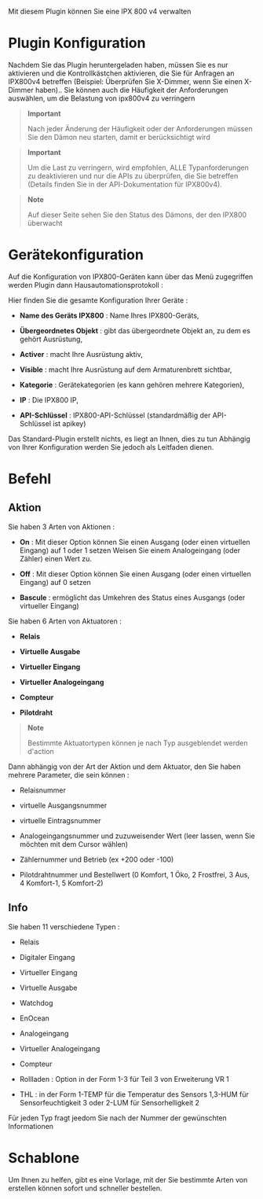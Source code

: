 Mit diesem Plugin können Sie eine IPX 800 v4 verwalten

Plugin Konfiguration 
=======================

Nachdem Sie das Plugin heruntergeladen haben, müssen Sie es nur aktivieren und die Kontrollkästchen aktivieren, die Sie für Anfragen an IPX800v4 betreffen (Beispiel: Überprüfen Sie X-Dimmer, wenn Sie einen X-Dimmer haben).. Sie können auch die Häufigkeit der Anforderungen auswählen, um die Belastung von ipx800v4 zu verringern

> **Important**
>
> Nach jeder Änderung der Häufigkeit oder der Anforderungen müssen Sie den Dämon neu starten, damit er berücksichtigt wird

> **Important**
>
> Um die Last zu verringern, wird empfohlen, ALLE Typanforderungen zu deaktivieren und nur die APIs zu überprüfen, die Sie betreffen (Details finden Sie in der API-Dokumentation für IPX800v4).

> **Note**
>
> Auf dieser Seite sehen Sie den Status des Dämons, der den IPX800 überwacht

Gerätekonfiguration 
=============================

Auf die Konfiguration von IPX800-Geräten kann über das Menü zugegriffen werden
Plugin dann Hausautomationsprotokoll :

Hier finden Sie die gesamte Konfiguration Ihrer Geräte :

-   **Name des Geräts IPX800** : Name Ihres IPX800-Geräts,

-   **Übergeordnetes Objekt** : gibt das übergeordnete Objekt an, zu dem es gehört
    Ausrüstung,

-   **Activer** : macht Ihre Ausrüstung aktiv,

-   **Visible** : macht Ihre Ausrüstung auf dem Armaturenbrett sichtbar,

-   **Kategorie** : Gerätekategorien (es kann gehören
    mehrere Kategorien),

-   **IP** : Die IPX800 IP,

-   **API-Schlüssel** : IPX800-API-Schlüssel (standardmäßig der API-Schlüssel
    ist apikey)

Das Standard-Plugin erstellt nichts, es liegt an Ihnen, dies zu tun
Abhängig von Ihrer Konfiguration werden Sie jedoch als Leitfaden dienen.

Befehl 
========

Aktion 
------

Sie haben 3 Arten von Aktionen :

-   **On** : Mit dieser Option können Sie einen Ausgang (oder einen virtuellen Eingang) auf 1 oder 1 setzen
    Weisen Sie einem Analogeingang (oder Zähler) einen Wert zu.

-   **Off** : Mit dieser Option können Sie einen Ausgang (oder einen virtuellen Eingang) auf 0 setzen

-   **Bascule** : ermöglicht das Umkehren des Status eines Ausgangs (oder
    virtueller Eingang)

Sie haben 6 Arten von Aktuatoren :

-   **Relais**

-   **Virtuelle Ausgabe**

-   **Virtueller Eingang**

-   **Virtueller Analogeingang**

-   **Compteur**

-   **Pilotdraht**

> **Note**
>
> Bestimmte Aktuatortypen können je nach Typ ausgeblendet werden
> d'action

Dann abhängig von der Art der Aktion und dem Aktuator, den Sie haben
mehrere Parameter, die sein können :

-   Relaisnummer

-   virtuelle Ausgangsnummer

-   virtuelle Eintragsnummer

-   Analogeingangsnummer und zuzuweisender Wert (leer lassen, wenn
    Sie möchten mit dem Cursor wählen)

-   Zählernummer und Betrieb (ex +200 oder -100)

-   Pilotdrahtnummer und Bestellwert (0 Komfort, 1 Öko, 2 Frostfrei, 3 Aus, 4 Komfort-1, 5 Komfort-2)

Info 
----

Sie haben 11 verschiedene Typen :

-   Relais

-   Digitaler Eingang

-   Virtueller Eingang

-   Virtuelle Ausgabe

-   Watchdog

-   EnOcean

-   Analogeingang

-   Virtueller Analogeingang

-   Compteur

-   Rollladen : Option in der Form 1-3 für Teil 3 von
    Erweiterung VR 1

-   THL : in der Form 1-TEMP für die Temperatur des Sensors 1,3-HUM
    für Sensorfeuchtigkeit 3 oder 2-LUM für Sensorhelligkeit
    2

Für jeden Typ fragt jeedom Sie nach der Nummer der gewünschten Informationen

Schablone 
========

Um Ihnen zu helfen, gibt es eine Vorlage, mit der Sie bestimmte Arten von erstellen können
sofort und schneller bestellen.